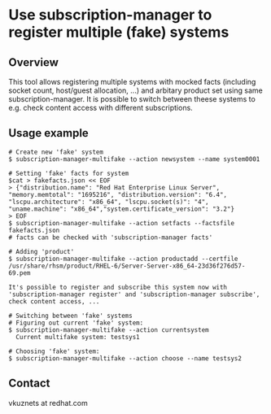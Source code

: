 Use subscription-manager to register multiple (fake) systems
============================================================

Overview
--------
This tool allows registering multiple systems with mocked facts (including socket count, host/guest allocation, ...) and arbitary product set using same subscription-manager. It is possible to switch between theese systems to e.g. check content access with different subscriptions.

Usage example
-------------
    # Create new 'fake' system
    $ subscription-manager-multifake --action newsystem --name system0001

    # Setting 'fake' facts for system
    $cat > fakefacts.json << EOF
    > {"distribution.name": "Red Hat Enterprise Linux Server", "memory.memtotal": "1695216", "distribution.version": "6.4", "lscpu.architecture": "x86_64", "lscpu.socket(s)": "4", "uname.machine": "x86_64","system.certificate_version": "3.2"}
    > EOF
    $ subscription-manager-multifake --action setfacts --factsfile fakefacts.json
    # facts can be checked with 'subscription-manager facts'

    # Adding 'product'
    $ subscription-manager-multifake --action productadd --certfile /usr/share/rhsm/product/RHEL-6/Server-Server-x86_64-23d36f276d57-69.pem

    It's possible to register and subscribe this system now with 'subscription-manager register' and 'subscription-manager subscribe', check content access, ...

    # Switching between 'fake' systems
    # Figuring out current 'fake' system:
    $ subscription-manager-multifake --action currentsystem
      Current multifake system: testsys1

    # Choosing 'fake' system:
    $ subscription-manager-multifake --action choose --name testsys2

Contact
-------
vkuznets at redhat.com

